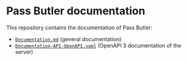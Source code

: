 # Pass Butler documentation

This repository contains the documentation of Pass Butler:
- [`Documentation.md`](Documentation.md) (general documentation)
- [`Documentation-API-OpenAPI.yaml`](Documentation-API-OpenAPI.yaml) (OpenAPI 3 documentation of the server)
